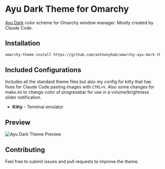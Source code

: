# Ayu Dark Theme for Omarchy

[Ayu Dark](https://github.com/ayu-theme/ayu-vim) color scheme for Omarchy window manager. Mostly created by Claude Code.

## Installation

```bash
omarchy-theme-install https://github.com/anthonyhab/omarchy-ayu-dark-theme.git
```

## Included Configurations

Includes all the standard theme files but also my config for kitty that has fixes for Claude Code pasting images with `CTRL+V`. Also some changes for mako.ini to change color of progressbar for use in a volume/brightness slider notification.

- **Kitty** - Terminal emulator

## Preview

![Ayu Dark Theme Preview](https://github.com/anthonyhab/omarchy-ayu-dark-theme/releases/download/v1.0/screenshot.png)

## Contributing

Feel free to submit issues and pull requests to improve the theme.
